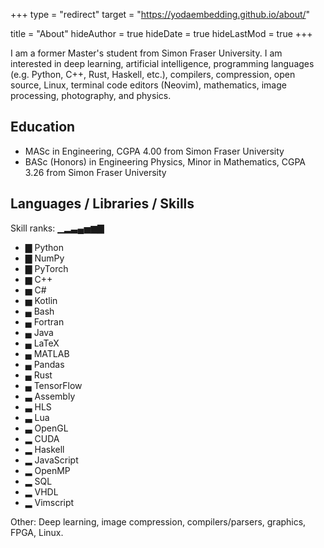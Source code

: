 +++
type = "redirect"
target = "https://yodaembedding.github.io/about/"

title = "About"
hideAuthor = true
hideDate = true
hideLastMod = true
+++


I am a former Master's student from Simon Fraser University.
I am interested in deep learning, artificial intelligence, programming languages (e.g. Python, C++, Rust, Haskell, etc.), compilers, compression, open source, Linux, terminal code editors (Neovim), mathematics, image processing, photography, and physics.

<!--
I have a Masters in Applied Science (Engineering) from Simon Fraser University.
For my undergrad, I obtained a Bachelor's degree in Engineering Physics Honors with a minor in Mathematics from Simon Fraser University.
 -->




## Education

- MASc in Engineering, CGPA 4.00 from Simon Fraser University
- BASc (Honors) in Engineering Physics, Minor in Mathematics, CGPA 3.26 from Simon Fraser University




## Languages / Libraries / Skills

<!--
https://en.wikipedia.org/wiki/Block_Elements
▁   1/8
▂   2/8
▃   3/8
▄   4/8
▅   5/8
▆   6/8
▇   7/8
█   8/8

▁▂▃▄▅▆▇█

▁ ▂ ▃ ▄ ▅ ▆ ▇ █
 -->

Skill ranks: ▁▂▃▄▅▆▇

- ▇ Python
- ▇ NumPy
- ▇ PyTorch
- ▆ C++
- ▅ C#
- ▅ Kotlin
- ▄ Bash
- ▄ Fortran
- ▄ Java
- ▄ LaTeX
- ▄ MATLAB
- ▄ Pandas
- ▄ Rust
- ▄ TensorFlow
- ▃ Assembly
- ▃ HLS
- ▃ Lua
- ▃ OpenGL
- ▂ CUDA
- ▂ Haskell
- ▂ JavaScript
- ▂ OpenMP
- ▂ SQL
- ▂ VHDL
- ▂ Vimscript

<!--
- ▁ Common Lisp
- ▁ Perl
 -->

Other: Deep learning, image compression, compilers/parsers, graphics, FPGA, Linux.




<!-- ## Work Experience -->



